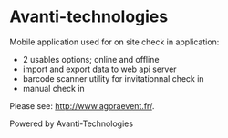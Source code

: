 # Avanti-technologies #

Mobile application used for on site check in application:
- 2 usables options; online and offline
- import and export data to web api server
- barcode scanner utility for invitationnal check in 
- manual check in

Please see: http://www.agoraevent.fr/.

Powered by Avanti-Technologies
